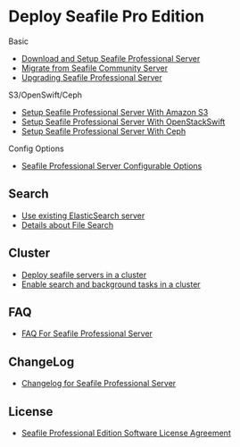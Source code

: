 # Deploy Seafile Pro Edition

Basic

- [Download and Setup Seafile Professional Server](download_and_setup_seafile_professional_server.md)
- [Migrate from Seafile Community Server](migrate_from_seafile_community_server.md)
- [Upgrading Seafile Professional Server](upgrading_seafile_professional_server.md)

S3/OpenSwift/Ceph

- [Setup Seafile Professional Server With Amazon S3](setup_with_mazon_S3.md)
- [Setup Seafile Professional Server With OpenStackSwift](setup_with_OpenStackSwift.md)
- [Setup Seafile Professional Server With Ceph](setup_with_Ceph.md)

Config Options

- [Seafile Professional Server Configurable Options](configurable_options.md)

## Search

- [Use existing ElasticSearch server](use_existing_ElasticSearch_server.md)
- [Details about File Search](details_about_file_search.md)

## Cluster

- [Deploy seafile servers in a cluster](deploy_in_a_cluster.md)
- [Enable search and background tasks in a cluster](enable_search_and_background_tasks_in_a_cluster.md)

## FAQ

- [FAQ For Seafile Professional Server](FAQ_for_seafile_pro_server.md)

## ChangeLog

- [Changelog for Seafile Professional Server](changelog_for_seafile_pro_server.md)

## License

- [Seafile Professional Edition Software License Agreement](seafile_professional_sdition_software_license_agreement.md)

